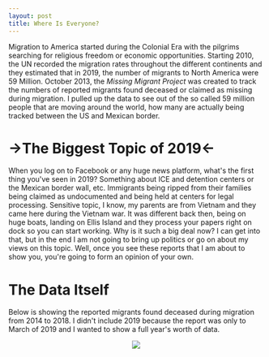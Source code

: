 ```yaml
---
layout: post
title: Where Is Everyone?
---
```


Migration to America started during the Colonial Era with the pilgrims searching for religious freedom or economic opportunities.
Starting 2010, the UN recorded the migration rates throughout the different continents and they estimated that in 2019, the number of migrants to North America were 59 Million. October 2013, the *Missing Migrant Project* was created to track the numbers of reported migrants found deceased or claimed as missing during migration. I pulled up the data to see out of the so called 59 million people that are moving around the world, how many are actually being tracked between the US and Mexican border. 

# ->The Biggest Topic of 2019<-

When you log on to Facebook or any huge news platform, what's the first thing you've seen in 2019? Something about ICE and detention centers or the Mexican border wall, etc. Immigrants being ripped from their families being claimed as undocumented and being held at centers for legal processing. Sensitive topic, I know, my parents are from Vietnam and they came here during the Vietnam war. It was different back then, being on huge boats, landing on Ellis Island and they process your papers right on dock so you can start working. Why is it such a big deal now? I can get into that, but in the end I am not going to bring up politics or go on about my views on this topic. Well, once you see these reports that I am about to show you, you're going to form an opinion of your own. 

# **The Data Itself**

Below is showing the reported migrants found deceased during migration from 2014 to 2018. I didn't include 2019 because the report was only to March of 2019 and I wanted to show a full year's worth of data. 

<p align="center">
  <img src="https://raw.githubusercontent.com/hyamynl619/hyamynl619.github.io/master/img/v1.png">
</p>

